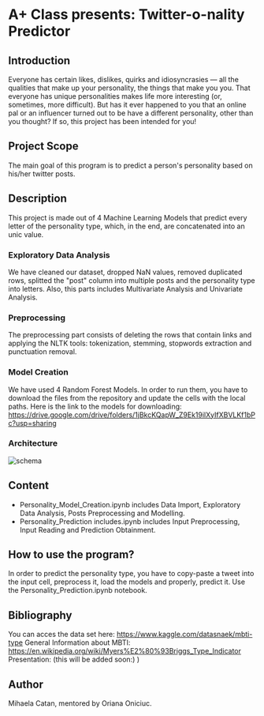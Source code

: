 # A+ Class presents: Twitter-o-nality Predictor

## Introduction
Everyone has certain likes, dislikes, quirks and idiosyncrasies — all the qualities that make up your personality, the things that make you you. That everyone has unique personalities makes life more interesting (or, sometimes, more difficult). But has it ever happened to you that an online pal or an influencer turned out to be have a different personality, other than you thought? If so, this project has been intended for you!

## Project Scope
The main goal of this program is to predict a person's personality based on his/her twitter posts. 

## Description
This project is made out of 4 Machine Learning Models that predict every letter of the personality type, which, in the end, are concatenated into an unic value.
### Exploratory Data Analysis
We have cleaned our dataset, dropped NaN values, removed duplicated rows, splitted the "post" column into multiple posts and the personality type into letters. Also, this parts includes Multivariate Analysis and Univariate Analysis.
### Preprocessing
The preprocessing part consists of deleting the rows that contain links and applying the NLTK tools: tokenization, stemming, stopwords extraction and punctuation removal. 
### Model Creation
We have used 4 Random Forest Models. In order to run them, you have to download the files from the repository and update the cells with the local paths. Here is the link to the models for downloading: https://drive.google.com/drive/folders/1jBkcKQapW_Z9Ek19ilXyIfXBVLKf1bPc?usp=sharing 
### Architecture
![schema](https://user-images.githubusercontent.com/66206241/120038797-7cbf8980-c00c-11eb-9b61-39183fa119ca.png)


## Content
* Personality_Model_Creation.ipynb includes Data Import, Exploratory Data Analysis, Posts Preprocessing and Modelling.
* Personality_Prediction includes.ipynb includes Input Preprocessing, Input Reading and Prediction Obtainment.

## How to use the program?
In order to predict the personality type, you have to copy-paste a tweet into the input cell, preprocess it, load the models and properly, predict it. Use the Personality_Prediction.ipynb notebook.

## Bibliography
You can acces the data set here: https://www.kaggle.com/datasnaek/mbti-type
General Information about MBTI: https://en.wikipedia.org/wiki/Myers%E2%80%93Briggs_Type_Indicator
Presentation: (this will be added soon:) )

## Author
Mihaela Catan, mentored by Oriana Oniciuc.
